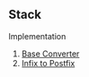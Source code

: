 ## Stack
Implementation
1. [Base Converter](https://github.com/dtsai7/Data-Structures-and-Algorithms-in-Python/blob/master/Data%20Structures/Stack/baseconverter.py)
2. [Infix to Postfix](https://github.com/dtsai7/Data-Structures-and-Algorithms-in-Python/blob/master/Data%20Structures/Stack/infix_to_postfix.py)

